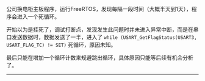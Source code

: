 
公司换电柜主板程序，运行FreeRTOS，发现每隔一段时间（大概半天到1天），程序会进入一个死循环。

开始以为是挂死了，调试打断点，发现发生此问题时并未进入异常中断，而是在串口发送数据时，数据发送了一半，进入了 `while (USART_GetFlagStatus(USART3, USART_FLAG_TC) != SET)` 死循环，原因未知。

最后只能在增加一个循环计数来规避跳出循环，具体原因只能等后续有机会分析了。

---
